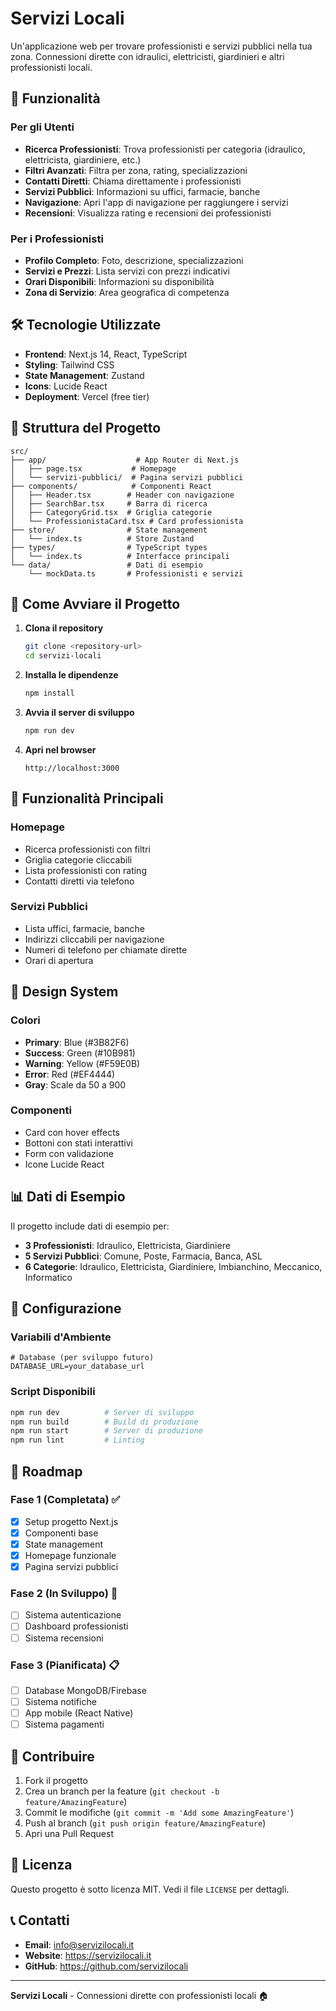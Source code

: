# Servizi Locali

Un'applicazione web per trovare professionisti e servizi pubblici nella tua zona. Connessioni dirette con idraulici, elettricisti, giardinieri e altri professionisti locali.

## 🚀 Funzionalità

### Per gli Utenti
- **Ricerca Professionisti**: Trova professionisti per categoria (idraulico, elettricista, giardiniere, etc.)
- **Filtri Avanzati**: Filtra per zona, rating, specializzazioni
- **Contatti Diretti**: Chiama direttamente i professionisti
- **Servizi Pubblici**: Informazioni su uffici, farmacie, banche
- **Navigazione**: Apri l'app di navigazione per raggiungere i servizi
- **Recensioni**: Visualizza rating e recensioni dei professionisti

### Per i Professionisti
- **Profilo Completo**: Foto, descrizione, specializzazioni
- **Servizi e Prezzi**: Lista servizi con prezzi indicativi
- **Orari Disponibili**: Informazioni su disponibilità
- **Zona di Servizio**: Area geografica di competenza

## 🛠️ Tecnologie Utilizzate

- **Frontend**: Next.js 14, React, TypeScript
- **Styling**: Tailwind CSS
- **State Management**: Zustand
- **Icons**: Lucide React
- **Deployment**: Vercel (free tier)

## 📁 Struttura del Progetto

```
src/
├── app/                    # App Router di Next.js
│   ├── page.tsx           # Homepage
│   └── servizi-pubblici/  # Pagina servizi pubblici
├── components/            # Componenti React
│   ├── Header.tsx        # Header con navigazione
│   ├── SearchBar.tsx     # Barra di ricerca
│   ├── CategoryGrid.tsx  # Griglia categorie
│   └── ProfessionistaCard.tsx # Card professionista
├── store/                # State management
│   └── index.ts          # Store Zustand
├── types/                # TypeScript types
│   └── index.ts          # Interfacce principali
└── data/                 # Dati di esempio
    └── mockData.ts       # Professionisti e servizi
```

## 🚀 Come Avviare il Progetto

1. **Clona il repository**
   ```bash
   git clone <repository-url>
   cd servizi-locali
   ```

2. **Installa le dipendenze**
   ```bash
   npm install
   ```

3. **Avvia il server di sviluppo**
   ```bash
   npm run dev
   ```

4. **Apri nel browser**
   ```
   http://localhost:3000
   ```

## 📱 Funzionalità Principali

### Homepage
- Ricerca professionisti con filtri
- Griglia categorie cliccabili
- Lista professionisti con rating
- Contatti diretti via telefono

### Servizi Pubblici
- Lista uffici, farmacie, banche
- Indirizzi cliccabili per navigazione
- Numeri di telefono per chiamate dirette
- Orari di apertura

## 🎨 Design System

### Colori
- **Primary**: Blue (#3B82F6)
- **Success**: Green (#10B981)
- **Warning**: Yellow (#F59E0B)
- **Error**: Red (#EF4444)
- **Gray**: Scale da 50 a 900

### Componenti
- Card con hover effects
- Bottoni con stati interattivi
- Form con validazione
- Icone Lucide React

## 📊 Dati di Esempio

Il progetto include dati di esempio per:
- **3 Professionisti**: Idraulico, Elettricista, Giardiniere
- **5 Servizi Pubblici**: Comune, Poste, Farmacia, Banca, ASL
- **6 Categorie**: Idraulico, Elettricista, Giardiniere, Imbianchino, Meccanico, Informatico

## 🔧 Configurazione

### Variabili d'Ambiente
```env
# Database (per sviluppo futuro)
DATABASE_URL=your_database_url
```

### Script Disponibili
```bash
npm run dev          # Server di sviluppo
npm run build        # Build di produzione
npm run start        # Server di produzione
npm run lint         # Linting
```

## 🚀 Roadmap

### Fase 1 (Completata) ✅
- [x] Setup progetto Next.js
- [x] Componenti base
- [x] State management
- [x] Homepage funzionale
- [x] Pagina servizi pubblici

### Fase 2 (In Sviluppo) 🔄
- [ ] Sistema autenticazione
- [ ] Dashboard professionisti
- [ ] Sistema recensioni

### Fase 3 (Pianificata) 📋
- [ ] Database MongoDB/Firebase
- [ ] Sistema notifiche
- [ ] App mobile (React Native)
- [ ] Sistema pagamenti

## 🤝 Contribuire

1. Fork il progetto
2. Crea un branch per la feature (`git checkout -b feature/AmazingFeature`)
3. Commit le modifiche (`git commit -m 'Add some AmazingFeature'`)
4. Push al branch (`git push origin feature/AmazingFeature`)
5. Apri una Pull Request

## 📄 Licenza

Questo progetto è sotto licenza MIT. Vedi il file `LICENSE` per dettagli.

## 📞 Contatti

- **Email**: info@servizilocali.it
- **Website**: https://servizilocali.it
- **GitHub**: https://github.com/servizilocali

---

**Servizi Locali** - Connessioni dirette con professionisti locali 🏠
